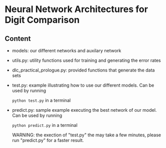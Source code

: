 # Neural Network Architectures for Digit Comparison
## Content

- models: our different networks and auxilary network
- utils.py: utility functions used for training and generating the error rates
- dlc_practical_prologue.py:  provided functions that generate the data sets
- test.py: example illustrating how to use our different models. Can be used by running

  `python test.py`
  in a terminal
  
- predict.py: sample example executing the best network of our model. Can be used by running

  `python predict.py`
  in a terminal

  
  WARNING: the exection of "test.py" the may take a few minutes, please run "predict.py" for a faster result.
